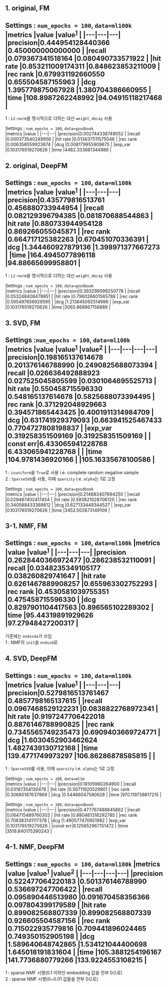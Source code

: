## 1. original, FM
Settings : `num_epochs = 100`, `data=ml100k`  
|metrics |value |value<sup>[1](#footnote_1)</sup> |
|---|---|---|
|precision|0.444954128440366 |0.450000000000000 |
|recall   |0.079367341518164 |0.080490733571922 |
|hit rate |0.853211009174311 |0.848623853211009 |
|rec rank |0.679931192660550 |0.655504587155963 |
|dcg      |1.395779875067928 |1.380704386660955 |
|time     |108.8987262248992 |94.04915118217468 |
---
<a name='footnote_1'>1</a> : `L2-norm`을 명시적으로 더하는 대신 `weight_decay` 사용  

Settings : `num_epochs = 100`, `data=goodbook`  
|metrics |value |
|---|---|
|precision|0.002744338749052 |
|recall   |0.000373540249956 |
|hit rate |0.013637511575048 |
|rec rank |0.006358559923674 |
|dcg      |0.008179955909675 |
|exp_var  |0.103176519270626 |
|time     |4482.333681344986 |


## 2. original, DeepFM
Settings : `num_epochs = 100`, `data=ml100k`  
|metrics |value |value<sup>[1](#footnote_1)</sup> |
|---|---|---|
|precision|0.435779816513761 |0.456880733944954 |
|recall   |0.082129396794385 |0.081870688544863 |
|hit rate |0.880733944954128 |0.869266055045871 |
|rec rank |0.664717125382263 |0.670451070336391 |
|dcg      |1.344460927879136 |1.398971377667273 |
|time     |164.4945077896118 |94.88665699958801 |
---
<a name='footnote_1'>1</a> : `L2-norm`을 명시적으로 더하는 대신 `weight_decay` 사용

Settings : `num_epochs = 100`, `data=goodbook`  
|metrics |value |
|---|---|
|precision|0.393299099250778 |
|recall   |0.053248408478951 |
|hit rate |0.796026601565788 |
|rec rank |0.595497656929595 |
|dcg      |1.213845092514998 |
|exp_var  |0.103176519270626 |
|time     |3065.868867158889 |

## 3. SVD, FM
Settings :`num_epochs = 100`, `data=ml100k`  
|metrics |value |value<sup>[1](#footnote_1)</sup> |value<sup>[2](#footnote_2)</sup> |
|---|---|---|---|
|precision|0.198165137614678 |0.201376146788990 |0.2490825688073394 |
|recall   |0.026636492888923 |0.027525045805599 |0.0301064695525713 |
|hit rate |0.550458715596330 |0.548165137614678 |0.5825688073394495 |
|rec rank |0.371292048929663 |0.394571865443425 |0.4001911314984709 |
|dcg      |0.631741929379093 |0.663941525467433 |0.7704727808198837 |
|exp_var  |0.319258351509169 |0.319258351509169 |                   |
|const err|6.433065941228768 |6.433065941228768 |                   |
|time     |104.9781436920166 |                  |105.16335678100586 |
---
<a name='footnote_1'>1</a> : `isuniform`을 `True`로 사용 i.e. complete random negative sample  
<a name='footnote_2'>2</a> : `SparseSVD`를 사용, 이때 `sparsity` i.e. `alpha`는 1로 고정

Settings : `num_epochs = 100`, `data=goodbook`  
|metrics |value |
|---|---|
|precision|0.214883407694250 |
|recall   |0.029467402417454 |
|hit rate |0.593821028706120 |
|rec rank |0.340588433369812 |
|dcg      |0.627133449344527 |
|exp_var  |0.103176519270626 |
|time     |3452.502673149109 |


## 3-1. NMF, FM
Settings : `num_epochs = 100`, `data=ml100k`
|metrics |value |value<sup>[1](#footnote_1)</sup> |
|---|---|---|
|precision |0.2628440366972477 |0.286238532110091 |
|recall    |0.0348235349105177 |0.038260829741647 |
|hit rate  |0.6261467889908257 |0.655963302752293 |
|rec rank  |0.4530581039755351 |0.475458715596330 |
|dcg       |0.8297901104417563 |0.896565102289302 |
|time      |95.44319891929626  |97.27948427200317 |
---
기존에는 `nndsvda`가 쓰임  
<a name='footnote_1'>1</a> : NMF의 `init`을 `nndsvd`로

## 4. SVD, DeepFM
Settings : `num_epochs = 100`, `data=ml100k`  
|metrics |value |value<sup>[1](#footnote_1)</sup> |
|---|---|---|
|precision|0.5279816513761467 |0.4857798165137615 |
|recall   |0.0967468529122231 |0.0838822768972341 |
|hit rate |0.9197247706422018 |0.8876146788990825 |
|rec rank |0.7345565749235473 |0.6909403669724771 |
|dcg      |1.6030452903462624 |1.4827439130712168 |
|time     |139.4771749973297  |106.86286878585815 |         |
---
<a name='footnote_1'>1</a> : `SparseSVD`를 사용, 이때 `sparsity` i.e. `alpha`는 1로 고정  

Settings : `num_epochs = 100`, `data=ml1m`  
|metrics |value |
|---|---|
|precision|0.18105960264900 |
|recall   |0.03187354130476 |
|hit rate |0.50711920529801 |
|rec rank |0.30680187637969 |
|dcg      |0.54466047580628 |
|time     |970.119738817215 |

Settings : `num_epochs = 100`, `data=goodbook`  
|metrics |value |
|---|---|
|precision|0.477767488845862 |
|recall   |0.064715489760303 |
|hit rate |0.880461318292785 |
|rec rank |0.708383141117378 |
|dcg      |1.490577470951982 |
|exp_var  |0.103176519270626 |
|const err|8.125652967151472 |
|time     |3519.840175390243 |

## 4-1. NMF, DeepFM
Settings : `num_epochs = 100`, `data=ml100k`
|metrics |value |value<sup>[1](#footnote_1)</sup> |value<sup>[2](#footnote_2)</sup> |
|---|---|---|---|
|precision |0.522477064220183 |0.501376146788990 |0.536697247706422 |
|recall    |0.095890446513980 |0.091670458356366 |0.097804399179589 |
|hit rate  |0.899082568807339 |0.899082568807339 |0.926605504587156 |
|rec rank  |0.715022935779816 |0.709441896024465 |0.749350152905198 |
|dcg       |1.589640648742865 |1.534121044400698 |1.645018191831604 |
|time      |105.3881254196167 |141.7736880779266 |133.9224553108215 |
---
<a name='footnote_1'>1</a> : sparse NMF 시행(0.1 이하인 embedding 값을 전부 0으로)  
<a name='footnote_2'>2</a> : sparse NMF 시행(0~0.01 값들을 전부 0으로)  
